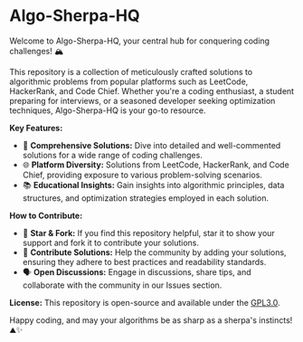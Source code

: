 # Algo-Sherpa-HQ

Welcome to Algo-Sherpa-HQ, your central hub for conquering coding challenges! 🏔️

This repository is a collection of meticulously crafted solutions to algorithmic problems from popular platforms such as LeetCode, HackerRank, and Code Chief. Whether you're a coding enthusiast, a student preparing for interviews, or a seasoned developer seeking optimization techniques, Algo-Sherpa-HQ is your go-to resource.

**Key Features:**
- 🚀 **Comprehensive Solutions:** Dive into detailed and well-commented solutions for a wide range of coding challenges.
- 🌐 **Platform Diversity:** Solutions from LeetCode, HackerRank, and Code Chief, providing exposure to various problem-solving scenarios.
- 📚 **Educational Insights:** Gain insights into algorithmic principles, data structures, and optimization strategies employed in each solution.

**How to Contribute:**
- 🌟 **Star & Fork:** If you find this repository helpful, star it to show your support and fork it to contribute your solutions.
- 📝 **Contribute Solutions:** Help the community by adding your solutions, ensuring they adhere to best practices and readability standards.
- 🗣️ **Open Discussions:** Engage in discussions, share tips, and collaborate with the community in our Issues section.

**License:**
This repository is open-source and available under the [GPL3.0](LICENSE.md).

Happy coding, and may your algorithms be as sharp as a sherpa's instincts! ⛰️✨

